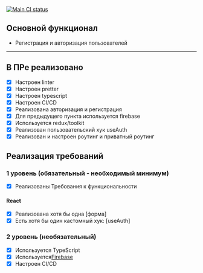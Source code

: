 [![Main CI status](https://github.com/SemchenkoEkaterina/aston_react/actions/workflows/ci-cd.yml/badge.svg?branch=main)](https://github.com/SemchenkoEkaterina/aston_react/actions)

## Основной функционал

- Регистрация и авторизация пользователей

---

## В ПРе реализовано

- [x] Настроен linter
- [x] Настроен pretter
- [x] Настроен typescript
- [x] Настроен CI/CD
- [x] Реализована авторизация и регистрация
- [x] Для предыдущего пункта используется firebase
- [x] Используется redux/toolkit
- [x] Реализован пользовательский хук useAuth
- [x] Реализован и настроен роутинг и приватный роутинг

## Реализация требований

### 1 уровень (обязательный - необходимый минимум)

- [x] Реализованы Требования к функциональности

#### React

- [x] Реализована хотя бы одна [форма]
- [x] Есть хотя бы один кастомный хук: [useAuth]

### 2 уровень (необязательный)

- [x] Используется TypeScript
- [x] Используется[Firebase](src/utils/firebase.ts)
- [x] Настроен CI/CD
